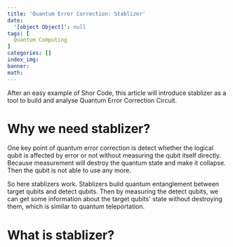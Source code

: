```yaml
---
title: 'Quantum Error Correction: Stablizer'
date:
  '[object Object]': null
tags: [
  Quantum Computing
]
categories: []
index_img:
banner:
math:
---
```


<!-- @format -->
After an easy example of Shor Code, this article will introduce stablizer as a tool to build and analyse Quantum Error Correction Circuit.

# Why we need stablizer?

One key point of quantum error correction is detect whether the logical qubit is affected by error or not without measuring the qubit itself directly. Because measurement will destroy the quantum state and make it collapse. Then the qubit is not able to use any more. 

So here stablizers work. Stablizers build quantum entanglement between target qubits and detect qubits. Then by measuring the detect qubits, we can get some information about the target qubits' state without destroying them, which is similar to quantum teleportation.

# What is stablizer?


